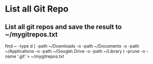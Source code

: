 # List all Git Repo

## List all git repos and save the result to ~/mygitrepos.txt
find ~ -type d \( -path ~/Downloads -o -path ~/Documents -o -path ~/Applications -o -path ~/Google\ Drive -o -path ~/Library \) -prune -o -name '.git' > ~/mygitrepos.txt
